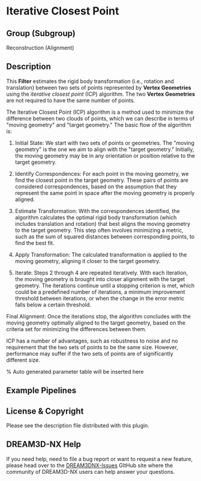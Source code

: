 # Iterative Closest Point

## Group (Subgroup)

Reconstruction (Alignment)

## Description

This **Filter** estimates the rigid body transformation (i.e., rotation and translation) between two sets of points represented
by **Vertex Geometries** using the *iterative closest point* (ICP) algorithm.  The two **Vertex Geometries** are not required
to have the same number of points.

The Iterative Closest Point (ICP) algorithm is a method used to minimize the difference between two clouds of points,
which we can describe in terms of "moving geometry" and "target geometry." The basic flow of the algorithm is:

1. Initial State: We start with two sets of points or geometries. The "moving geometry" is the one we aim to align with
the "target geometry." Initially, the moving geometry may be in any orientation or position relative to the target geometry.

1. Identify Correspondences: For each point in the moving geometry, we find the closest point in the target geometry. These
pairs of points are considered correspondences, based on the assumption that they represent the same point in space
after the moving geometry is properly aligned.

1. Estimate Transformation: With the correspondences identified, the algorithm calculates the optimal rigid body
transformation (which includes translation and rotation) that best aligns the moving geometry to the target
geometry. This step often involves minimizing a metric, such as the sum of squared distances between corresponding
points, to find the best fit.

1. Apply Transformation: The calculated transformation is applied to the moving geometry, aligning it closer to the
target geometry.

1. Iterate: Steps 2 through 4 are repeated iteratively. With each iteration, the moving geometry is brought into closer
alignment with the target geometry. The iterations continue until a stopping criterion is met, which could be a predefined
number of iterations, a minimum improvement threshold between iterations, or when the change in the error metric falls
below a certain threshold.

Final Alignment: Once the iterations stop, the algorithm concludes with the moving geometry optimally aligned to the target
geometry, based on the criteria set for minimizing the differences between them.

ICP has a number of advantages, such as robustness to noise and no requirement that the two sets of points to be the same
size.  However, performance may suffer if the two sets of points are of significantly different size.

% Auto generated parameter table will be inserted here

## Example Pipelines

## License & Copyright

Please see the description file distributed with this plugin.

## DREAM3D-NX Help

If you need help, need to file a bug report or want to request a new feature, please head over to the [DREAM3DNX-Issues](https://github.com/BlueQuartzSoftware/DREAM3DNX-Issues/discussions) GItHub site where the community of DREAM3D-NX users can help answer your questions.
